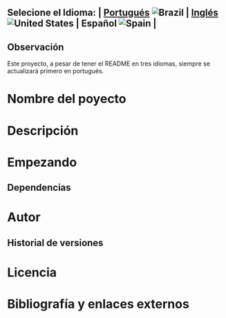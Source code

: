 ## Selecione el Idioma: | [Portugués](README.md) ![Brazil](https://raw.githubusercontent.com/stevenrskelton/flag-icon/master/png/16/country-4x3/br.png "Brazil")  | [Inglés](README_en.md) ![United States](https://raw.githubusercontent.com/stevenrskelton/flag-icon/master/png/16/country-4x3/us.png "United States") | Español ![Spain](https://raw.githubusercontent.com/stevenrskelton/flag-icon/master/png/16/country-4x3/es.png "Spain") |

## Observación
Este proyecto, a pesar de tener el README en tres idiomas, siempre se actualizará primero en portugués.

# Nombre del poyecto

<!-- Table of Contents -->




<!-- End of Conttents -->


# Descripción


# Empezando


## Dependencias


# Autor

## Historial de versiones


# Licencia

# Bibliografía y enlaces externos